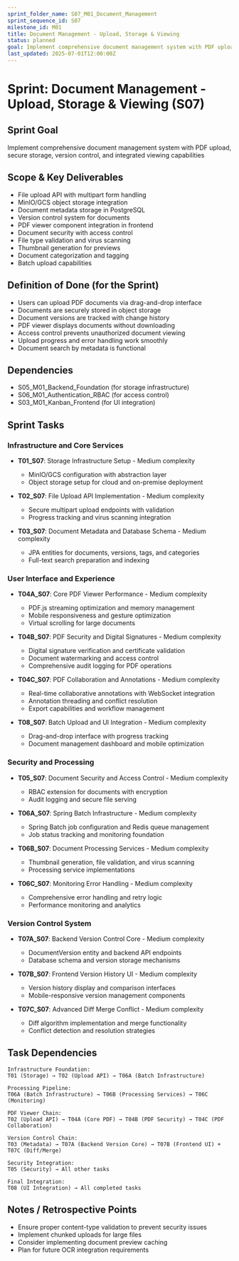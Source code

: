 ```yaml
---
sprint_folder_name: S07_M01_Document_Management
sprint_sequence_id: S07
milestone_id: M01
title: Document Management - Upload, Storage & Viewing
status: planned
goal: Implement comprehensive document management system with PDF upload, secure storage, version control, and integrated viewing capabilities
last_updated: 2025-07-01T12:00:00Z
---
```


# Sprint: Document Management - Upload, Storage & Viewing (S07)

## Sprint Goal
Implement comprehensive document management system with PDF upload, secure storage, version control, and integrated viewing capabilities

## Scope & Key Deliverables
- File upload API with multipart form handling
- MinIO/GCS object storage integration
- Document metadata storage in PostgreSQL
- Version control system for documents
- PDF viewer component integration in frontend
- Document security with access control
- File type validation and virus scanning
- Thumbnail generation for previews
- Document categorization and tagging
- Batch upload capabilities

## Definition of Done (for the Sprint)
- Users can upload PDF documents via drag-and-drop interface
- Documents are securely stored in object storage
- Document versions are tracked with change history
- PDF viewer displays documents without downloading
- Access control prevents unauthorized document viewing
- Upload progress and error handling work smoothly
- Document search by metadata is functional

## Dependencies
- S05_M01_Backend_Foundation (for storage infrastructure)
- S06_M01_Authentication_RBAC (for access control)
- S03_M01_Kanban_Frontend (for UI integration)

## Sprint Tasks

### Infrastructure and Core Services
- **T01_S07**: Storage Infrastructure Setup - Medium complexity
  - MinIO/GCS configuration with abstraction layer
  - Object storage setup for cloud and on-premise deployment

- **T02_S07**: File Upload API Implementation - Medium complexity
  - Secure multipart upload endpoints with validation
  - Progress tracking and virus scanning integration

- **T03_S07**: Document Metadata and Database Schema - Medium complexity
  - JPA entities for documents, versions, tags, and categories
  - Full-text search preparation and indexing

### User Interface and Experience
- **T04A_S07**: Core PDF Viewer Performance - Medium complexity
  - PDF.js streaming optimization and memory management
  - Mobile responsiveness and gesture optimization
  - Virtual scrolling for large documents

- **T04B_S07**: PDF Security and Digital Signatures - Medium complexity
  - Digital signature verification and certificate validation
  - Document watermarking and access control
  - Comprehensive audit logging for PDF operations

- **T04C_S07**: PDF Collaboration and Annotations - Medium complexity
  - Real-time collaborative annotations with WebSocket integration
  - Annotation threading and conflict resolution
  - Export capabilities and workflow management

- **T08_S07**: Batch Upload and UI Integration - Medium complexity
  - Drag-and-drop interface with progress tracking
  - Document management dashboard and mobile optimization

### Security and Processing
- **T05_S07**: Document Security and Access Control - Medium complexity
  - RBAC extension for documents with encryption
  - Audit logging and secure file serving

- **T06A_S07**: Spring Batch Infrastructure - Medium complexity
  - Spring Batch job configuration and Redis queue management
  - Job status tracking and monitoring foundation

- **T06B_S07**: Document Processing Services - Medium complexity
  - Thumbnail generation, file validation, and virus scanning
  - Processing service implementations

- **T06C_S07**: Monitoring Error Handling - Medium complexity
  - Comprehensive error handling and retry logic
  - Performance monitoring and analytics

### Version Control System
- **T07A_S07**: Backend Version Control Core - Medium complexity
  - DocumentVersion entity and backend API endpoints
  - Database schema and version storage mechanisms

- **T07B_S07**: Frontend Version History UI - Medium complexity
  - Version history display and comparison interfaces
  - Mobile-responsive version management components

- **T07C_S07**: Advanced Diff Merge Conflict - Medium complexity
  - Diff algorithm implementation and merge functionality
  - Conflict detection and resolution strategies

## Task Dependencies
```
Infrastructure Foundation:
T01 (Storage) → T02 (Upload API) → T06A (Batch Infrastructure)

Processing Pipeline:
T06A (Batch Infrastructure) → T06B (Processing Services) → T06C (Monitoring)

PDF Viewer Chain:
T02 (Upload API) → T04A (Core PDF) → T04B (PDF Security) → T04C (PDF Collaboration)

Version Control Chain:
T03 (Metadata) → T07A (Backend Version Core) → T07B (Frontend UI) + T07C (Diff/Merge)

Security Integration:
T05 (Security) → All other tasks

Final Integration:
T08 (UI Integration) → All completed tasks
```

## Notes / Retrospective Points
- Ensure proper content-type validation to prevent security issues
- Implement chunked uploads for large files
- Consider implementing document preview caching
- Plan for future OCR integration requirements